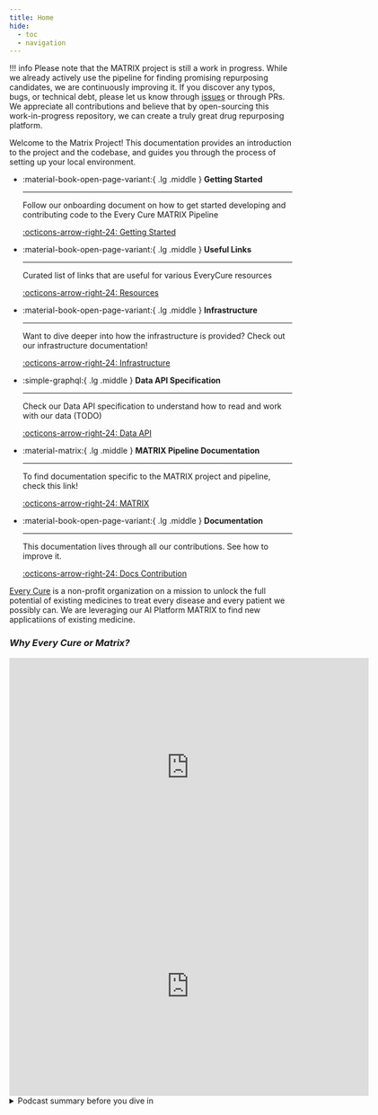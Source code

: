 ```yaml
---
title: Home
hide: 
  - toc
  - navigation
---
```


!!! info
    Please note that the MATRIX project is still a work in progress. While we already actively use the pipeline for finding promising repurposing candidates, we are continuously improving it. If you discover any typos, bugs, or technical debt, please let us know through [issues](https://github.com/everycure-org/matrix/issues/new?template=bug_report.md) or through PRs. We appreciate all contributions and believe that by open-sourcing this work-in-progress repository, we can create a truly great drug repurposing platform.

Welcome to the Matrix Project! This documentation provides an introduction to the project and the codebase, and guides you through the process of setting up your local environment.

<div class="grid cards" markdown>

-   :material-book-open-page-variant:{ .lg .middle } __Getting Started__ 

    ---

    Follow our onboarding document on how to get started developing and contributing code to the Every Cure MATRIX Pipeline

    [:octicons-arrow-right-24: Getting Started](./getting_started/index.md)

-   :material-book-open-page-variant:{ .lg .middle } __Useful Links__ 

    ---

    Curated list of links that are useful for various EveryCure resources

    [:octicons-arrow-right-24: Resources](./resources.md)

-   :material-book-open-page-variant:{ .lg .middle } __Infrastructure__ 

    ---

    Want to dive deeper into how the infrastructure is provided? Check out our infrastructure documentation!

    [:octicons-arrow-right-24: Infrastructure](./infrastructure/index.md)

-   :simple-graphql:{ .lg .middle } __Data API Specification__

    ---

    Check our Data API specification to understand how to read and work with our data (TODO)

    [:octicons-arrow-right-24: Data API](#)

-   :material-matrix:{ .lg .middle } __MATRIX Pipeline Documentation__

    ---

    To find documentation specific to the MATRIX project and pipeline, check this link!

    [:octicons-arrow-right-24: MATRIX](./pipeline/index.md)

-   :material-book-open-page-variant:{ .lg .middle } __Documentation__

    ---

    This documentation lives through all our contributions. See how to improve it.

    [:octicons-arrow-right-24: Docs Contribution](./onboarding/contribute/documentation.md)

</div>

[Every Cure](https://everycure.org/about/) is a non-profit organization on a mission to unlock the full potential of existing medicines to treat every disease and every patient we possibly can. We are leveraging our AI Platform MATRIX to find new applicatiions of existing medicine. 

### _Why Every Cure or Matrix?_

<iframe width="640" height="390" src="https://www.youtube.com/embed/3ElaCVvDZfI?si=lk3b1rSMutyiierm" title="YouTube video player" frameborder="0" allow="accelerometer; autoplay; clipboard-write; encrypted-media; gyroscope; picture-in-picture; web-share" referrerpolicy="strict-origin-when-cross-origin" allowfullscreen></iframe>

<iframe width="640" height="390" src="https://www.youtube.com/embed/67_Z40Ap1pU?si=XlCu7fBHxxkBTchH" title="YouTube video player" frameborder="0" allow="accelerometer; autoplay; clipboard-write; encrypted-media; gyroscope; picture-in-picture; web-share" referrerpolicy="strict-origin-when-cross-origin" allowfullscreen></iframe>

<details> <summary> Podcast summary before you dive in </summary>

  In this episode of "Infinite Loops," Dr. Grant Mitchell, a medical doctor with numerous qualifications, discusses his company Every Cure and its mission to utilize AI for drug repurposing. He explains that many existing drugs, particularly off-patent ones, have the potential to treat a vast number of diseases, but traditional pharmaceutical companies lack the incentive to explore these possibilities. Mitchell shares the motivating story of how he and his co-founder, David Fagenbaum, who survived a rare disease through drug repurposing, founded Every Cure to systematically unlock the potential of existing drugs using artificial intelligence.

  The conversation delves into the innovations and strategies employed by Every Cure, including constructing a comprehensive biomedical knowledge graph and using AI to identify repurposing opportunities. Mitchell emphasizes the importance of combining AI with clinical expertise to efficiently repurpose drugs and help patients quickly. He also highlights Every Cure's nonprofit model, which facilitates collaboration and open data sharing to maximize the impact of their research. Through significant philanthropic support and a strategic agreement with ARPA-H, Every Cure aims to save millions of lives by bringing effective treatments to neglected diseases, demonstrating a powerful intersection of technology, medicine, and altruism.
</details>

